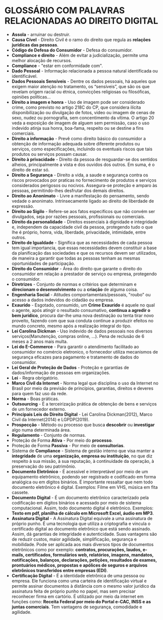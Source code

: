 # GLOSSÁRIO COM PALAVRAS RELACIONADAS AO DIREITO DIGITAL
* **Assola** - arruinar ou destruir.
* **Causa Cível** - Direito Civil é o ramo do direito que regula as **relações jurídicas das pessoas**.
* **Código de Defesa do Consumidor** - Defesa do consumidor.
* **Compliance e direito** - Além de evitar a judicialização, permite uma melhor alocação de recursos.
* **Compliance** - "estar em conformidade com".
* **Dado Pessoal** - Informação relacionada a pessoa natural identificada ou identificável.
* **Dados Pessoais Sensíveis** - Dentre os dados pessoais, há aqueles que exigem maior atenção no tratamento, os “sensíveis”, que são os que revelam origem racial ou étnica, convicções religiosas ou filosóficas, opiniões políticas...
* **Direito a imagem e honra** - Uso de imagem pode ser considerado crime, como previsto no artigo 218C do CP, que considera ilícita disponibilização ou divulgação de fotos, video ou imagem de cenas de sexo, nudez ou pornografia, sem concentimento da vítima. O artigo 20 veda a exposição de imagem de alguem sem permissão, caso o uso indevido atinja sua honra, boa-fama, respeito ou se destine a fins comerciais.
* **Direito a informação** - Prevê como direito básico do consumidor a obtenção de informação adequada sobre diferente produtos ou serviços, como especificações, incluindo os eventuais riscos que tais produtos ou serviços possam causar.
* **Direito à privacidade** - Direito da pessoa de resguardar-se dos sentidos alheios, principalmente a vista e dos ouvidos dos outros. Em suma, é o direito de estar só.
* **Direito a Segurança** - Direito a vida, a saude e segurança contra os riscos provocados por praticas no fornecimento de produtos e serviços considerados perigosos ou nocivos. Assegura-se proteção e amparo às pessoas, permitindo-lhes desfrutar dos demais direitos.
* **Direito ao Anonimato** - Livre a manifestação do pensamento, sendo vedade o anonimato. Intrinsecamente ligado ao direito de liberdade de expressão.
* **Direito ao Sigilo** - Refere-se aos fatos especificos que não convém ser divulgados, seja por razões pessoais, profissionais ou comerciais.
* **Direito da personalidade** - Direitos essenciais à dignidade e integridade e, independem da capacidade civil da pessoa, protegendo tudo o que lhe é próprio, honra, vida, liberdade, privacidade, intimidade, entre outros.
* **Direito de Igualdade** - Significa que as necessidades de cada pessoa tem igual importancia, que essas necessidades devem constituir a base da planificação das sociedades e que os recursos devem ser utilizados, de maneira a garantir que todas as pessoas tenham as mesmas oportunidades de participação.
* **Direito do Consumidor** - Área do direito que garante o direito do consumidor em relação a prestador de serviço ou empresa, protegendo o consumidor.
* **Diretrizes** - Conjunto de normas e critérios que determinam e **direcionam o desenvolvimento** ou a **criação** de alguma coisa.
* **Engenharia Social** - Atitudes comportamentais/pessoais, "roubo" ou acesso a dados indevidos do cidadão ou empresa.
* **Exaurido** - Esgotado, consumido, um **Crime Exaurido** é aquele no qual o agente, após atingir o resultado consumativo, **continua a agredir o bem jurídico**, procura dar-lhe uma nova destinação ou tenta tirar novo proveito, fazendo com que sua conduta continue a produzir efeitos no mundo concreto, mesmo após a realização integral do tipo.
* **Lei Carolina Dickman** -  Uso indevido de dados pessoais nos diversos serviços(Manutenção, compras online, ...). Pena de reclusão de 6 meses a 2 anos mais multa.
* **Lei do E-Commerce** - Para garantir o atendimento facilitado ao consumidor no comércio eletronico, o fornecedor utiliza mecanismos de segurança eficazes para pagamento e tratamento de dados do consumidor.
* **Lei Geral de Proteção de Dados** - Proteção e garantias de dados/informação de pessoas em organizações. 
* **Lei** - Regra obrigatório.
* **Marco Civil da Internet** - Norma legal que disciplina o uso da Internet no Brasil por meio da previsão de princípios, garantias, direitos e deveres para quem faz uso da rede.
* **Norma** - Boas práticas.
* **Outsourcing** - É a terceirização prática de obtenção de bens e serviços de um fornecedor externo.
* **Principais Leis do Direito Digital** - Lei Carolina Dickman(2012), Marco Civil da Internet(2014) e LGPDP(2019).
* **Prospecção** - Método ou processo que busca **descobrir** ou **investigar** algo numa determinada área.
* **Regulamento** - Conjunto de normas.
* Proteção de Forma  **Ativa** - Por meio do **processo**.
* Proteção de Forma **Passiva** - Por meio de **consultorias**.
* Sistema de **Compliance** - Sistema de gestão interno que visa manter a **integridade** de uma **organização, empresa ou instituição**, no que diz respeito à sua missão, à sua reputação, à continuidade da operação, à preservação do seu patrimônio.
* **Documento Eletrônico** - É acessível e interpretável por meio de um equipamento eletrônico, podendo ser registrado e codificado em forma analógica ou em dígitos binários. É importante ressaltar que nem todo documento eletrônico é digital. Exemplos: Filme em VHS, música em fita cassete.
* **Documento Digital** - É um documento eletrônico caracterizado pela codificação em dígitos binários e acessado por meio de sistema computacional. Assim, todo documento digital é eletrônico. Exemplos: **Texto em pdf, planilha de cálculo em Microsoft Excel, áudio em MP3**.
* **Assinatura Digital** - A Assinatura Digital equivale a uma assinatura de próprio punho. É uma tecnologia que utiliza a criptografia e vincula o certificado digital ao documento eletrônico que está sendo assinado. Assim, dá garantias de integridade e autenticidade. Suas vantagens são de reduzir custos, maior agilidade, simplificação, segurança e mobilidade. Pode ser aplicada aos mais diversos tipos de documentos eletrônicos como por exemplo: **contratos, procurações, laudos, e-mails, certificados, formulários web, relatórios, imagens, mandatos, notificações, balanços, declarações, petições, resultados de exames, prontuários médicos, propostas e apólices de seguros e arquivos eletrônicos transferidos entre empresas (EDI)**.
* **Certificação Digital** - É a identidade eletrônica de uma pessoa ou empresa. Ele funciona como uma carteira de identificação virtual e permite assinar documentos à distância com o mesmo valor jurídico da assinatura feita de próprio punho no papel, mas sem precisar reconhecer firma em cartório. É utilizado por meio da internet em funções como: **Receita Federal por meio do Portal e-CAC, INSS e as juntas comerciais**. Tem vantagens de segurança, comodidade e agilidade.

